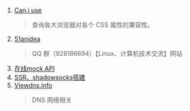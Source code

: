 1. [Can i use](caniuse.com) 
   > 查询各大浏览器对各个 CSS 属性的兼容性。
2. [51anidea](www.51anidea.com)
   > QQ 群（928186694）【Linux、计算机技术交流】网站
3. [在线mock API](https://www.eolinker.com/)
4. [SSR、shadowsocks搭建](https://www.flyzy2005.com)
5. [Viewdns.info](https://viewdns.info/)
   > DNS 网络相关
